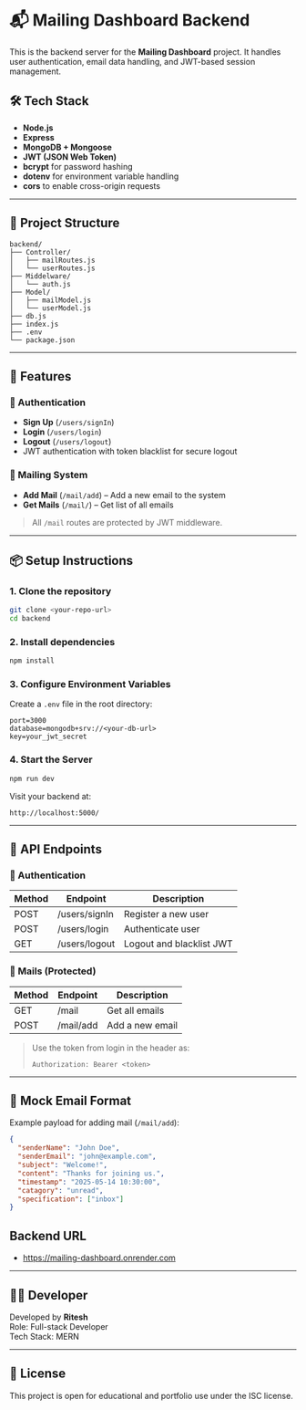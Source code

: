 
# 📬 Mailing Dashboard Backend

This is the backend server for the **Mailing Dashboard** project. It handles user authentication, email data handling, and JWT-based session management.

## 🛠️ Tech Stack

- **Node.js**
- **Express**
- **MongoDB + Mongoose**
- **JWT (JSON Web Token)**
- **bcrypt** for password hashing
- **dotenv** for environment variable handling
- **cors** to enable cross-origin requests

---

## 📁 Project Structure

```
backend/
├── Controller/
│   ├── mailRoutes.js
│   └── userRoutes.js
├── Middelware/
│   └── auth.js
├── Model/
│   ├── mailModel.js
│   └── userModel.js
├── db.js
├── index.js
├── .env
└── package.json
```

---

## 🔐 Features

### 🔑 Authentication
- **Sign Up** (`/users/signIn`)
- **Login** (`/users/login`)
- **Logout** (`/users/logout`)
- JWT authentication with token blacklist for secure logout

### 📩 Mailing System
- **Add Mail** (`/mail/add`) – Add a new email to the system
- **Get Mails** (`/mail/`) – Get list of all emails

> All `/mail` routes are protected by JWT middleware.

---

## 📦 Setup Instructions

### 1. Clone the repository

```bash
git clone <your-repo-url>
cd backend
```

### 2. Install dependencies

```bash
npm install
```

### 3. Configure Environment Variables

Create a `.env` file in the root directory:

```env
port=3000
database=mongodb+srv://<your-db-url>
key=your_jwt_secret
```

### 4. Start the Server

```bash
npm run dev
```

Visit your backend at:

```
http://localhost:5000/
```

---


## 🔐 API Endpoints

### 👤 Authentication

| Method | Endpoint         | Description              |
|--------|------------------|--------------------------|
| POST   | /users/signIn    | Register a new user      |
| POST   | /users/login     | Authenticate user        |
| GET    | /users/logout    | Logout and blacklist JWT |

### 📩 Mails (Protected)

| Method | Endpoint    | Description         |
|--------|-------------|---------------------|
| GET    | /mail       | Get all emails      |
| POST   | /mail/add   | Add a new email     |

> Use the token from login in the header as:
> 
> `Authorization: Bearer <token>`

---

## 🧪 Mock Email Format

Example payload for adding mail (`/mail/add`):

```json
{
  "senderName": "John Doe",
  "senderEmail": "john@example.com",
  "subject": "Welcome!",
  "content": "Thanks for joining us.",
  "timestamp": "2025-05-14 10:30:00",
  "catagory": "unread",
  "specification": ["inbox"]
}

```
## Backend URL
- https://mailing-dashboard.onrender.com
---

## 🧑‍💻 Developer

Developed by **Ritesh**  
Role: Full-stack Developer  
Tech Stack: MERN

---

## 📃 License

This project is open for educational and portfolio use under the ISC license.
